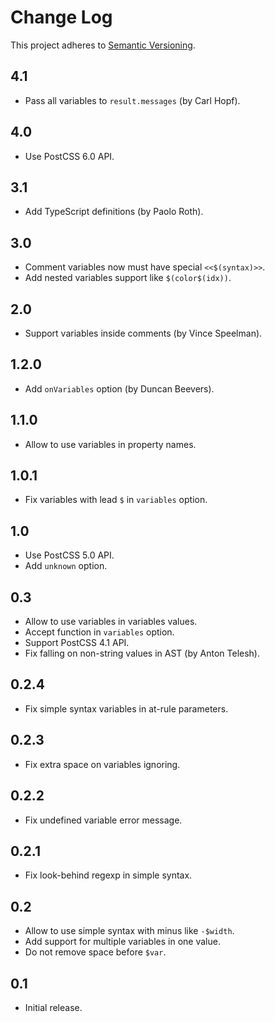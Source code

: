 # Change Log
This project adheres to [Semantic Versioning](http://semver.org/).

## 4.1
* Pass all variables to `result.messages` (by Carl Hopf).

## 4.0
* Use PostCSS 6.0 API.

## 3.1
* Add TypeScript definitions (by Paolo Roth).

## 3.0
* Comment variables now must have special `<<$(syntax)>>`.
* Add nested variables support like `$(color$(idx))`.

## 2.0
* Support variables inside comments (by Vince Speelman).

## 1.2.0
* Add `onVariables` option (by Duncan Beevers).

## 1.1.0
* Allow to use variables in property names.

## 1.0.1
* Fix variables with lead `$` in `variables` option.

## 1.0
* Use PostCSS 5.0 API.
* Add `unknown` option.

## 0.3
* Allow to use variables in variables values.
* Accept function in `variables` option.
* Support PostCSS 4.1 API.
* Fix falling on non-string values in AST (by Anton Telesh).

## 0.2.4
* Fix simple syntax variables in at-rule parameters.

## 0.2.3
* Fix extra space on variables ignoring.

## 0.2.2
* Fix undefined variable error message.

## 0.2.1
* Fix look-behind regexp in simple syntax.

## 0.2
* Allow to use simple syntax with minus like `-$width`.
* Add support for multiple variables in one value.
* Do not remove space before `$var`.

## 0.1
* Initial release.
